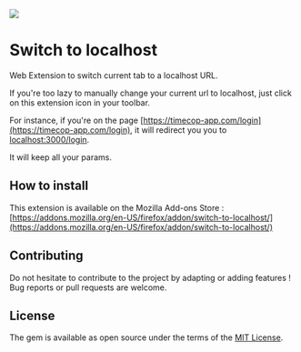 [![](https://img.shields.io/github/license/guillaumebriday/switch-to-localhost.svg)](https://github.com/guillaumebriday/switch-to-localhost)

# Switch to localhost

Web Extension to switch current tab to a localhost URL.

If you're too lazy to manually change your current url to localhost, just click on this extension icon in your toolbar.

For instance, if you're on the page [https://timecop-app.com/login](https://timecop-app.com/login), it will redirect you you to [localhost:3000/login](localhost:3000/login).

It will keep all your params.


## How to install 

This extension is available on the Mozilla Add-ons Store : [https://addons.mozilla.org/en-US/firefox/addon/switch-to-localhost/](https://addons.mozilla.org/en-US/firefox/addon/switch-to-localhost/)


## Contributing

Do not hesitate to contribute to the project by adapting or adding features ! Bug reports or pull requests are welcome.

## License

The gem is available as open source under the terms of the [MIT License](https://opensource.org/licenses/MIT).
